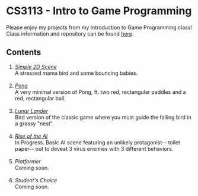 # CS3113 - Intro to Game Programming
Please enjoy my projects from my Introduction to Game Programming class! Class information and repository can be found [here](https://github.com/carmineguida/CS3113).

## Contents
1. _[Simple 2D Scene](https://github.com/mkarroqe/CS3113/blob/master/01-Simple-Birdie/README.md)_ <br/> A stressed mama bird and some bouncing babies. <br /><br />
2. _[Pong](https://github.com/mkarroqe/CS3113/tree/master/02-Pong)_ <br/> A very minimal version of Pong, ft. two red, rectangular paddles and a red, rectangular ball. <br /><br />
3. _[Lunar Lander](https://github.com/mkarroqe/CS3113/tree/master/03-Lunar-Lander)_ <br/> Bird version of the classic game where you must guide the falling bird in a grassy "nest". <br /><br />
4. _[Rise of the AI](https://github.com/mkarroqe/CS3113/blob/master/04-Rise-of-AI/README.md)_ <br/> In Progress. Basic AI scene featuring an unlikely protagonist-- toilet paper-- out to deveat 3 virus enemies with 3 different behaviors. <br /><br />
5. _Platformer_ <br/> Coming soon. <br /><br />
6. _Student's Choice_ <br/> Coming soon. <br /><br />

